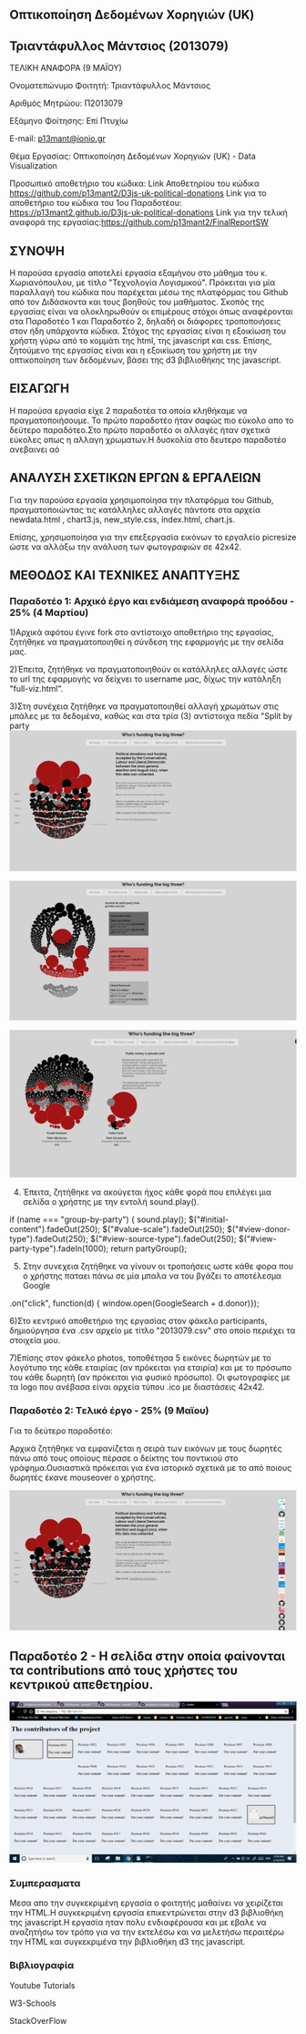 ## Οπτικοποίηση Δεδομένων Χορηγιών (UK)

## Τριαντάφυλλος Μάντσιος (2013079)

ΤΕΛΙΚΗ ΑΝΑΦΟΡΑ (9 ΜΑΪΟΥ)

Ονοματεπώνυμο Φοιτητή: Τριαντάφυλλος Μάντσιος

Αριθμός Μητρώου: Π2013079

Εξάμηνο Φοίτησης: Επί Πτυχίω

E-mail: p13mant@ionio.gr

Θέμα Εργασίας: Οπτικοποίηση Δεδομένων Χορηγιών (UK) - Data Visualization

Προσωπικό αποθετήριο του κώδικα: Link Αποθετηρίου του κώδικα https://github.com/p13mant2/D3js-uk-political-donations
Link για το αποθετήριο του κώδικα του 1ου Παραδοτέου: https://p13mant2.github.io/D3js-uk-political-donations
Link για την τελική αναφορά της εργασίας:https://github.com/p13mant2/FinalReportSW

## ΣΥΝΟΨΗ

Η παρούσα εργασία αποτελεί εργασία εξαμήνου στο μάθημα του κ. Χωριανόπουλου, με τίτλο "Τεχνολογία Λογισμικού". Πρόκειται για μία παραλλαγή του κώδικα που παρέχεται μέσω της πλατφόρμας του Github από τον Διδάσκοντα και τους βοηθούς του μαθήματος. Σκοπός της εργασίας είναι να ολοκληρωθούν οι επιμέρους στόχοι όπως αναφέρονται στα Παραδοτέο 1 και Παραδοτέο 2, δηλαδή οι διάφορες τροποποιήσεις στον ήδη υπάρχοντα κώδικα. Στόχος της εργασίας είναι η εξοικίωση του χρήστη γύρω από το κομμάτι της html, της javascript και css. Επίσης, ζητούμενο της εργασίας είναι και η εξοικίωση του χρήστη με την οπτικοποίηση των δεδομένων, βάσει της d3 βιβλιοθήκης της javascript.

## ΕΙΣΑΓΩΓΗ
Η παρούσα εργασία είχε 2 παραδοτέα τα οποία κληθήκαμε να πραγματοποιήσουμε. Το πρώτο παραδοτέο ήταν σαφώς πιο εύκολο απο το δεύτερο παραδότεο.Στο πρώτο παραδοτέο οι αλλαγές ήταν σχετικά εύκολες οπως η αλλαγη χρωματων.Η δυσκολία στο δευτερο παραδοτέο ανεβαινει αό

## ΑΝΑΛΥΣΗ ΣΧΕΤΙΚΩΝ ΕΡΓΩΝ & ΕΡΓΑΛΕΙΩΝ
Για την παρούσα εργασία χρησιμοποίησα την πλατφόρμα του Github, πραγματοποιώντας τις κατάλληλες αλλαγές πάντοτε στα αρχεία newdata.html , chart3.js, new_style.css, index.html, chart.js.

Επίσης, χρησιμοποίησα για την επεξεργασία εικόνων το εργαλείο picresize ώστε να αλλάξω την ανάλυση των φωτογραφιών σε 42x42.


## ΜΕΘΟΔΟΣ ΚΑΙ ΤΕΧΝΙΚΕΣ ΑΝΑΠΤΥΞΗΣ
### Παραδοτέο 1: Αρχικό έργο και ενδιάμεση αναφορά προόδου - 25% (4 Μαρτίου)

1)Αρχικά αφότου έγινε fork στο αντίστοιχο αποθετήριο της εργασίας, ζητήθηκε να πραγματοποιηθεί η σύνδεση της εφαρμογής με την σελίδα μας.

2)Έπειτα, ζητήθηκε να πραγματοποιηθούν οι κατάλληλες αλλαγές ώστε το url της εφαρμογής να δείχνει το username μας, δίχως την κατάληξη "full-viz.html".

3)Στη συνέχεια ζητήθηκε να πραγματοποιηθεί αλλαγή χρωμάτων στις μπάλες με τα δεδομένα, καθώς και στα τρία (3) αντίστοιχα πεδία "Split by party
![picture](pic4.jpg)

![picture](pic3.jpg)

![picture](pic2.jpg)


4) Έπειτα, ζητήθηκε να ακούγεται ήχος κάθε φορά που επιλέγει μια σελίδα ο χρήστης με την εντολή sound.play().

if (name === "group-by-party") {
		sound.play();
		$("#initial-content").fadeOut(250);
		$("#value-scale").fadeOut(250);
		$("#view-donor-type").fadeOut(250);
		$("#view-source-type").fadeOut(250);
		$("#view-party-type").fadeIn(1000);
		return partyGroup();
    
 5) Στην συνεχεια ζητήθηκε να γίνουν οι τροποήσεις ωστε κάθε φορα που ο χρήστης παταει πάνω σε μία μπαλα να του βγάζει το αποτέλεσμα       Google 
   
   .on("click", function(d) { window.open(GoogleSearch + d.donor)});
   
  
  6)Στο κεντρικό αποθετήριο της εργασίας στον φάκελο participants, δημιούργησα ένα .csv αρχείο με τίτλο "2013079.csv" στο οποίο περιέχει    τα στοιχεία μου.
  
  7)Επίσης στον φάκελο photos, τοποθέτησα 5 εικόνες δωρητών με το λογότυπο της κάθε εταιρίας (αν πρόκειται για εταιρία) και με το      πρόσωπο του κάθε δωρητή (αν πρόκειται για φυσικό πρόσωπο). Οι φωτογραφίες με τα logo που ανέβασα είναι αρχεία τύπου .ico με διαστάσεις   42x42.
    
### Παραδοτέο 2: Tελικό έργο - 25% (9 Μαϊου)

Για το δεύτερο παραδοτέο:

Αρχικά ζητήθηκε να εμφανίζεται  η σειρά των εικόνων με τους δωρητές πάνω από τους οποίους πέρασε ο δείκτης του ποντικιού στο γράφημα.Ουσιαστικά πρόκειται για ένα ιστορικό σχετικά με το από ποιους δωρητές έκανε mouseover ο χρήστης.

![picture](pic1.jpg)
## Παραδοτέο 2 - Η σελίδα στην οποία φαίνονται τα contributions από τους χρήστες του κεντρικού απεθετηρίου.
![picture](pic5.jpg)

### Συμπερασματα

Μεσα απο την συγκεκριμένη εργασία ο φοιτητής μαθαίνει να χειρίζεται την HTML.Η συγκεκριμένη εργασία επικεντρώνεται στην d3 βιβλιοθήκη της javascript.Η εργασία ηταν πολυ ενδιαφέρουσα και με εβαλε να αναζητήσω τον τρόπο για να την εκτελέσω και να μελετήσω περαιτέρω την HTML και συγκεκριμένα την βιβλιοθήκη d3 της javascript.

### Βιβλιογραφία
 Youtube Tutorials
 
 W3-Schools
 
 StackOverFlow
 
